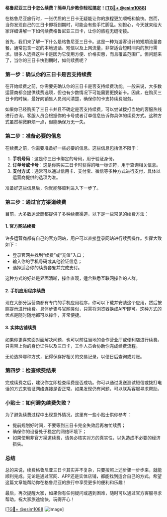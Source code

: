 **格鲁尼亚三日卡怎么续费？简单几步教你轻松搞定！[[TG💪+ @esim1088](https://t.me/s/esim1088)]**

在格鲁尼亚旅行时，一张优质的三日卡无疑能让你的旅程更加顺畅和愉快。然而，当你发现自己的三日卡即将到期时，可能会有些手忙脚乱。别担心，今天就来给大家详细讲解一下如何续费格鲁尼亚三日卡，让你的旅程无缝衔接。

首先，我们来了解一下什么是格鲁尼亚三日卡。这是一种为游客设计的短期流量套餐，通常包含一定的本地通话、短信以及上网流量，非常适合短时间内的旅行需求。很多人选择这种卡是因为它使用方便、价格实惠，而且覆盖范围广。但问题来了，当你的三日卡快到期时，如何续费呢？

### 第一步：确认你的三日卡是否支持续费

在开始续费之前，你需要先确认你的三日卡是否支持续费功能。一般来说，大多数运营商都会提供续费选项，但也有少数情况下可能需要更换新卡。因此，在购买三日卡的时候，最好向销售人员询问清楚，确保你的卡支持续费服务。

如果你已经购买了三日卡并且不确定是否支持续费，可以尝试拨打当地的客服热线进行咨询。客服人员会根据你的卡号或者订单信息告诉你具体的续费方式。这种方式虽然稍微麻烦一点，但能确保万无一失。

### 第二步：准备必要的信息

在续费之前，你需要准备好一些必要的信息。这些信息包括但不限于：

1. **手机号码**：这是你三日卡绑定的号码，用于验证身份。
2. **订单号或卡号**：这是你购买三日卡时获得的唯一标识符，用于查询相关信息。
3. **支付方式**：通常可以通过信用卡、支付宝、微信等多种方式进行支付，具体以运营商提供的选项为准。

准备好这些信息后，你就能够顺利进入下一步了。

### 第三步：通过官方渠道续费

目前，大多数运营商都提供了多种续费渠道，以下是一些常见的续费方法：

#### 1. 官方网站续费

许多运营商都有自己的官方网站，用户可以直接登录网站进行续费操作。步骤大致如下：

- 登录官网并找到“续费”或“充值”入口；
- 输入你的手机号码或其他验证信息；
- 选择适合你的续费套餐并完成支付。

这种方式的好处是界面清晰，操作直观，适合熟悉互联网操作的人群。

#### 2. 手机应用程序续费

现在大部分运营商都有专门的手机应用程序，你可以下载并安装这个应用，然后按照提示进行续费。具体步骤与官网类似，只需将浏览器换成APP即可。这种方式的优点是随时随地都可以操作，非常便捷。

#### 3. 实体店铺续费

如果你更喜欢面对面解决问题，也可以前往当地的合作营业厅或便利店进行续费。只需带上你的身份证件以及三日卡，工作人员会协助你完成续费流程。

无论选择哪种方式，记得保存好相关的交易记录，以便日后查询或对账。

### 第四步：检查续费结果

完成续费之后，建议你立即检查续费是否成功。你可以通过发送测试短信或拨打电话的方式来验证网络连接是否正常。如果发现仍有问题，可以联系客服寻求帮助。

### 小贴士：如何避免续费失败？

为了避免续费过程中出现意外情况，这里有一些小贴士供你参考：

- 提前规划好时间，不要等到三日卡完全失效后再匆忙续费；
- 确保你的设备处于稳定的网络环境下；
- 如果使用非官方渠道续费，请务必核实对方的真实性，以免造成不必要的经济损失。

### 总结

总的来说，续费格鲁尼亚三日卡其实并不复杂，只要按照上述步骤一步步来，就能顺利完成。无论是通过官网、APP还是实体店铺，都能找到适合自己的方式。希望这篇文章能帮助你在格鲁尼亚的旅行中享受更多的便利和乐趣！

最后，再次提醒大家，如果你有任何疑问或遇到困难，随时可以通过官方客服寻求帮助。祝大家旅途愉快，玩得开心！

[[TG💪+ @esim1088](https://t.me/s/esim1088) ![Image](https://i.postimg.cc/4NQfJmqS/Snipaste-2025-05-13-00-14-12.png)]